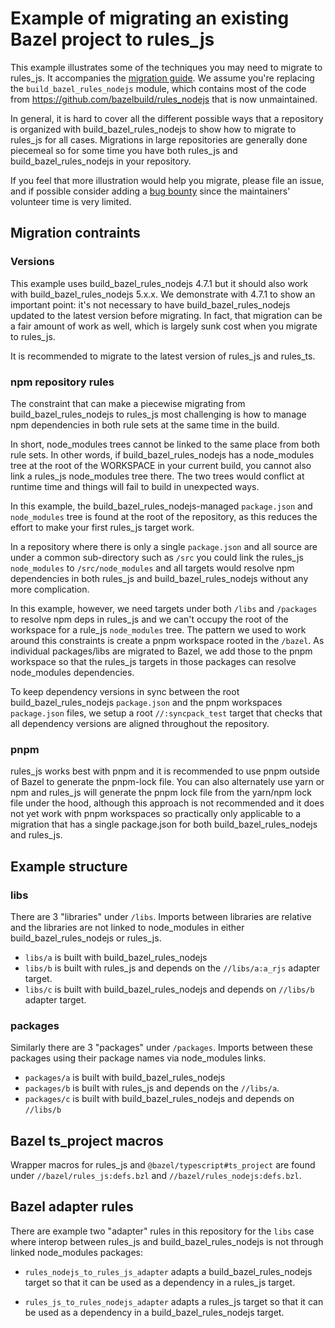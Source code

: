 # Example of migrating an existing Bazel project to rules_js

This example illustrates some of the techniques you may need to migrate to rules_js.
It accompanies the [migration guide](https://github.com/aspect-build/rules_js/blob/main/docs/migrate.md).
We assume you're replacing the `build_bazel_rules_nodejs` module, which contains most of the code from
https://github.com/bazelbuild/rules_nodejs that is now unmaintained.

In general, it is hard to cover all the different possible ways that a repository is
organized with build_bazel_rules_nodejs
to show how to migrate to rules_js for all cases. Migrations in large repositories are
generally done piecemeal so for some time you have both rules_js and build_bazel_rules_nodejs in your
repository.

If you feel that more illustration would help you migrate, please file an issue, and if possible
consider adding a [bug bounty](https://opencollective.com/aspect-build/projects/rules_js) since the
maintainers' volunteer time is very limited.

## Migration contraints

### Versions

This example uses build_bazel_rules_nodejs 4.7.1 but it should also work with build_bazel_rules_nodejs 5.x.x.
We demonstrate with 4.7.1 to show an important point: it's not necessary to have build_bazel_rules_nodejs
updated to the latest version before migrating.
In fact, that migration can be a fair amount of work as well, which is largely sunk cost when you migrate to rules_js.

It is recommended to migrate to the latest version of rules_js and rules_ts.

### npm repository rules

The constraint that can make a piecewise migrating from build_bazel_rules_nodejs to rules_js most challenging is
how to manage npm dependencies in both rule sets at the same time in the build.

In short, node_modules trees cannot be linked to the same place from both rule sets. In other words,
if build_bazel_rules_nodejs has a node_modules tree at the root of the WORKSPACE in your current build, you
cannot also link a rules_js node_modules tree there. The two trees would conflict at runtime time
and things will fail to build in unexpected ways.

In this example, the build_bazel_rules_nodejs-managed `package.json` and `node_modules` tree is found at the root of the
repository, as this reduces the effort to make your first rules_js target work.

In a repository where there is only a single `package.json` and all source are under a common
sub-directory such as `/src` you could link the rules_js `node_modules` to `/src/node_modules` and
all targets would resolve npm dependencies in both rules_js and build_bazel_rules_nodejs without any more
complication.

In this example, however, we need targets under both `/libs` and `/packages` to resolve npm deps in
rules_js and we can't occupy the root of the workspace for a rule_js `node_modules` tree.  The
pattern we used to work around this constraints is create a pnpm workspace rooted in the `/bazel`.
As individual packages/libs are migrated to Bazel, we add those to the pnpm workspace so that the
rules_js targets in those packages can resolve node_modules dependencies.

To keep dependency versions in sync between the root build_bazel_rules_nodejs `package.json` and the
pnpm workspaces `package.json` files, we setup a root `//:syncpack_test` target that checks that all
dependency versions are aligned throughout the repository.

### pnpm

rules_js works best with pnpm and it is recommended to use pnpm outside of Bazel to generate the
pnpm-lock file. You can also alternately use yarn or npm and rules_js will generate the pnpm lock file from
the yarn/npm lock file under the hood, although this approach is not recommended and it does not yet work
with pnpm workspaces so practically only applicable to a migration that has a single package.json
for both build_bazel_rules_nodejs and rules_js.

## Example structure

### libs

There are 3 "libraries" under `/libs`. Imports between libraries are relative and the libraries are
not linked to node_modules in either build_bazel_rules_nodejs or rules_js.

- `libs/a` is built with build_bazel_rules_nodejs
- `libs/b` is built with rules_js and depends on the `//libs/a:a_rjs` adapter target.
- `libs/c` is built with build_bazel_rules_nodejs and depends on `//libs/b` adapter target.

### packages

Similarly there are 3 "packages" under `/packages`. Imports between these packages using their package names
via node_modules links.

- `packages/a` is built with build_bazel_rules_nodejs
- `packages/b` is built with rules_js and depends on the `//libs/a`.
- `packages/c` is built with build_bazel_rules_nodejs and depends on `//libs/b`

## Bazel ts_project macros

Wrapper macros for rules_js and `@bazel/typescript#ts_project` are found under
`//bazel/rules_js:defs.bzl` and `//bazel/rules_nodejs:defs.bzl`.

## Bazel adapter rules
There are example two "adapter" rules in this repository for the `libs` case where interop between
rules_js and build_bazel_rules_nodejs is not through linked node_modules packages:

- `rules_nodejs_to_rules_js_adapter` adapts a build_bazel_rules_nodejs target so that it can be used as a
dependency in a rules_js target.

- `rules_js_to_rules_nodejs_adapter` adapts a rules_js target so that it can be used as a
dependency in a build_bazel_rules_nodejs target.
